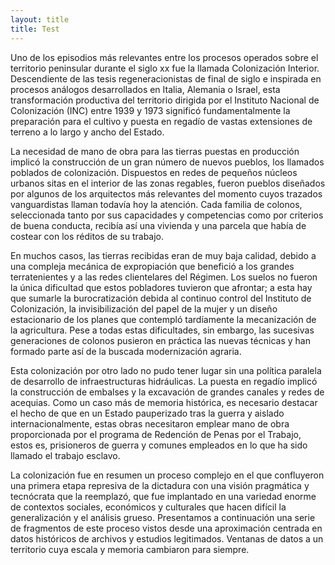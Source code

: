 ```yaml
---
layout: title
title: Test
---
```


Uno de los episodios más relevantes entre los procesos operados sobre el territorio peninsular durante el siglo xx fue la llamada Colonización Interior. Descendiente de las tesis regeneracionistas de final de siglo e inspirada en procesos análogos desarrollados en Italia, Alemania o Israel, esta transformación productiva del territorio dirigida por el Instituto Nacional de Colonización (INC) entre 1939 y 1973 significó fundamentalmente la preparación para el cultivo y puesta en regadío de vastas extensiones de terreno a lo largo y ancho del Estado.

La necesidad de mano de obra para las tierras puestas en producción implicó la construcción de un gran número de nuevos pueblos, los llamados poblados de colonización. Dispuestos en redes de pequeños núcleos urbanos sitas en el interior de las zonas regables, fueron pueblos diseñados por algunos de los arquitectos más relevantes del momento cuyos trazados vanguardistas llaman todavía hoy la atención. Cada familia de colonos, seleccionada tanto por sus capacidades y competencias como por criterios de buena conducta, recibía así una vivienda y una parcela que había de costear con los réditos de su trabajo.

En muchos casos, las tierras recibidas eran de muy baja calidad, debido a una compleja mecánica de expropiación que benefició a los grandes terratenientes y a las redes clientelares del Régimen. Los suelos no fueron la única dificultad que estos pobladores tuvieron que afrontar; a esta hay que sumarle la burocratización debida al continuo control del Instituto de Colonización, la invisibilización del papel de la mujer y un diseño estacionario de los planes que contempló tardíamente la mecanización de la agricultura. Pese a todas estas dificultades, sin embargo, las sucesivas generaciones de colonos pusieron en práctica las nuevas técnicas y han formado parte así de la buscada modernización agraria.

Esta colonización por otro lado no pudo tener lugar sin una política paralela de desarrollo de infraestructuras hidráulicas. La puesta en regadío implicó la construcción de embalses y la excavación de grandes canales y redes de acequias. Como un caso más de memoria histórica, es necesario destacar el hecho de que en un Estado pauperizado tras la guerra y aislado internacionalmente, estas obras necesitaron emplear mano de obra proporcionada por el programa de Redención de Penas por el Trabajo, estos es, prisioneros de guerra y comunes empleados en lo que ha sido llamado el trabajo esclavo.  

La colonización fue en resumen un proceso complejo en el que confluyeron una primera etapa represiva de la dictadura con una visión pragmática y tecnócrata que la reemplazó, que fue implantado en una variedad enorme de contextos sociales, económicos y culturales que hacen difícil la generalización y el análisis grueso. Presentamos a continuación una serie de fragmentos de este proceso vistos desde una aproximación centrada en datos históricos de archivos y estudios legitimados. Ventanas de datos a un territorio cuya escala y memoria cambiaron para siempre.
